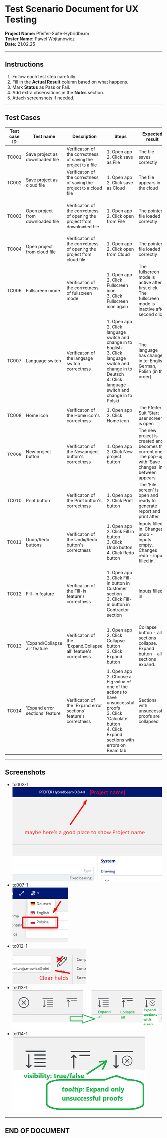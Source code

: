 # Test Scenario Document for UX Testing

**Project Name:** Pfeifer-Suite-Hybridbeam  
**Tester Name:** Pawel Wojtanowicz  
**Date:** 21.02.25  

---
## Instructions

1. Follow each test step carefully.  
2. Fill in the **Actual Result** column based on what happens.  
3. Mark **Status** as Pass or Fail.  
4. Add extra observations in the **Notes** section.  
5. Attach screenshots if needed.
---

## Test Cases
| Test case ID | Test name | Description | Steps | Expected result | Actual result | Notes | Status |
|-----------|-----------|-----------|-----------|-----------|-----------|-----------|-----------|
| TC001 | Save project as downloaded file|Verification of the correctness of saving the project to a file | 1. Open app <br> 2. Click save as File| The file saves correctly |The file saves correctly|No pop-up with path --> to consider|✅Pass| 
| TC002 | Save project as cloud file|Verification of the correctness of saving the project to a cloud file | 1. Open app <br> 2. Click save as Cloud| The file appears in the cloud |The file appears in the cloud||✅Pass|
| TC003 | Open project from downloaded file|Verification of the correctness of opening the project from downloaded file | 1. Open app <br> 2. Click open from File| The pointed file loaded correctly  |The pointed file loaded correctly| The current project should be displayed in highlighted place, see: t003-1 --> to consider |✅Pass|
| TC004 | Open project from cloud file|Verification of the correctness of opening the project from cloud file | 1. Open app <br> 2. Click open from Cloud| The pointed file loaded correctly  |There are no files to choose from in the cloud  | |❌ Fail|
| TC006 | Fullscreen mode|Verification of the correctness of fullscreen mode | 1. Open app <br> 2. Click Fullscreen icon<br> 3. Click Fullscreen icon again| The fullscreen mode is active after first click. <br> The fullscreen mode is inactive after second click. <br>  | The fullscreen mode is active after first click. <br> The fullscreen mode is inactive after second click. <br>   |  |✅Pass|
| TC007 | Language switch |Verification of the language switch correctness| 1. Open app <br> 2. Click language switch and change in to English <br> 3. Click language switch and change in to Deutsch <br> 4. Click language switch and change in to Polski| The language has changed in to: English, German, Polish (in this order) | The language has changed in to: English, German, Polish (in this order)   | 'Polskie' --> 'Polski' in dropdown list, see: tc007-1. <br> The verification of the correctness of other translations is not considered within the scope of this test. |✅Pass|
| TC008 | Home icon | Verification of the Home icon's correctness | 1. Open app <br> 2. Click Home icon| The Pfeifer-Suit 'Start user screen' is open | The Pfeifer-Suit 'Start user screen' is open | No pop-up, like: 'Please save changes' |✅Pass|
| TC009 | New project button | Verification of the New project button's correctness  | 1. Open app <br> 2. Click New project button| The new project is created and becomes the current one. The pop-up with 'Save changes' in between appears. | The new project is created and becomes the current one. The pop-up with 'Save changes' in between appears. | |✅Pass|
| TC010 | Print button | Verification of the Print button's correctness  | 1. Open app <br> 2. Click Print button| The 'File screen' is open and ready to generate report and print after |The 'File screen' is open and ready to generate report and print after | |✅Pass|
| TC011 | Undo/Redo buttons | Verification of the Undo/Redo button's correctness  | 1. Open app <br> 2. Click Fill in button <br> 3. Click Undo button <br> 4. Click Redo button | Inputs filled in. Changes undo - inputs empty. Changes redo - inputs filled in. |Inputs filled in. Changes undo - inputs empty. Changes redo - inputs filled in. | |✅Pass|
| TC012 | Fill-in feature | Verification of the Fill-in feature's correctness  | 1. Open app <br> 2. Click Fill-in button in Customer section <br> 3. Click Fill-in button in Contractor section  | Inputs filled in |Inputs filled in | There is no way to clear inputs automatically. The Clear fields feature with a toggle needed --> toggle to consider, see: tc012-1 |✅Pass|
| TC013 | 'Expand/Collapse all' feature | Verification of the 'Expand/Collapse all' feature's correctness  | 1. Open app <br> 2. Click Collapse button  <br> 3. Click Expand button   | Collapse button - all sections collapse. Expand button - all sections expand.  |Collapse button - all sections collapse. Expand button - all sections expand. | Rearrangement of the icons, new icon for Expand errors, see: tc013-1 |✅Pass|
| TC014 | 'Expand error sections' feature | Verification of the 'Expand error sections' feature's correctness  | 1. Open app <br> 2. Choose a big value of one of the actions to have unsuccessful proofs <br> 3. Click 'Calculate' button  <br> 4. Click Expand sections with errors on Beam tab| Sections with unsuccessful proofs are collapsed  |Sections with unsuccessful proofs are collapsed | Button visibility set to 'only when Proofs are displayed'. Button tooltip: 'Expand only unsuccessful proofs'. --> to consider, will be more user-friendly, see: tc014-1 |✅Pass|




---
## Screenshots

- tc003-1  
![alt text](img/tc003-1.png)
- tc007-1  
![alt text](img/tc007-1.png)
- tc012-1  
![alt text](img/tc012-1.png)
- tc013-1  
![alt text](img/tc013-1.png)
- tc014-1  
![alt text](img/tc014-1.png)




---
**END OF DOCUMENT** 
---
